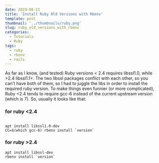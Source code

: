 ```yaml
---
date: 2019-08-21
title: 'Install Ruby Old Versions with Rbenv'
template: post
thumbnail: '../thumbnails/ruby.png'
slug: ruby_old_versions_with_rbenv
categories:
  - Tutorials
  - Ruby
tags:
  - ruby
  - rbenv
  - rails
---
```


As far as I know, (and tested) Ruby versions < 2.4 requires libssl1.0, while >2.4 libssl1.1+. The two libssl packages conflict with each other, so you can't have both of them, so I had to juggle the libs in order to install the required ruby version. To make things even funnier (or more complicated), Ruby <2.4 tends to require gcc-6 instead of the current upstream version (which is 7).
So, usually it looks like that:

### for ruby <2.4

```terminal

apt install libssl1.0-dev
CC=$(which gcc-6) rbenv install `version`
```

### for ruby >2.4

```terminal
apt install libssl-dev
rbenv install `version`
```
